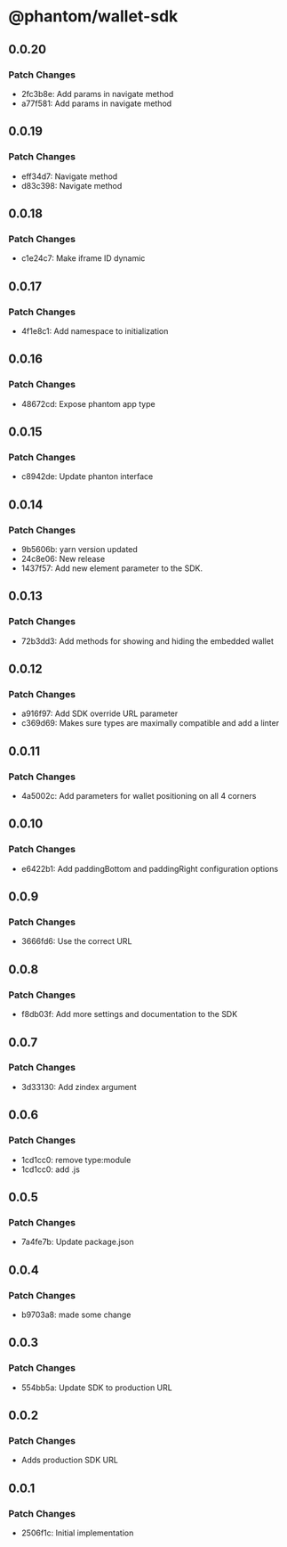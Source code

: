 # @phantom/wallet-sdk

## 0.0.20

### Patch Changes

- 2fc3b8e: Add params in navigate method
- a77f581: Add params in navigate method

## 0.0.19

### Patch Changes

- eff34d7: Navigate method
- d83c398: Navigate method

## 0.0.18

### Patch Changes

- c1e24c7: Make iframe ID dynamic

## 0.0.17

### Patch Changes

- 4f1e8c1: Add namespace to initialization

## 0.0.16

### Patch Changes

- 48672cd: Expose phantom app type

## 0.0.15

### Patch Changes

- c8942de: Update phanton interface

## 0.0.14

### Patch Changes

- 9b5606b: yarn version updated
- 24c8e06: New release
- 1437f57: Add new element parameter to the SDK.

## 0.0.13

### Patch Changes

- 72b3dd3: Add methods for showing and hiding the embedded wallet

## 0.0.12

### Patch Changes

- a916f97: Add SDK override URL parameter
- c369d69: Makes sure types are maximally compatible and add a linter

## 0.0.11

### Patch Changes

- 4a5002c: Add parameters for wallet positioning on all 4 corners

## 0.0.10

### Patch Changes

- e6422b1: Add paddingBottom and paddingRight configuration options

## 0.0.9

### Patch Changes

- 3666fd6: Use the correct URL

## 0.0.8

### Patch Changes

- f8db03f: Add more settings and documentation to the SDK

## 0.0.7

### Patch Changes

- 3d33130: Add zindex argument

## 0.0.6

### Patch Changes

- 1cd1cc0: remove type:module
- 1cd1cc0: add .js

## 0.0.5

### Patch Changes

- 7a4fe7b: Update package.json

## 0.0.4

### Patch Changes

- b9703a8: made some change

## 0.0.3

### Patch Changes

- 554bb5a: Update SDK to production URL

## 0.0.2

### Patch Changes

- Adds production SDK URL

## 0.0.1

### Patch Changes

- 2506f1c: Initial implementation
